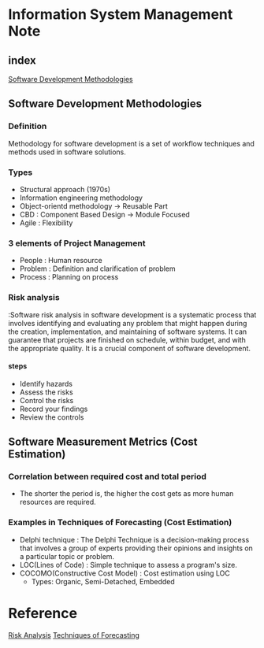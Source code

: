 # Information System Management Note

## index
[Software Development Methodologies](https://github.com/entrkjm/CS-portfolio/edit/main/Software_management/information_system_management.md#software-development-methodologies)


## Software Development Methodologies
### Definition
Methodology for software development is a set of workflow techniques and methods used in software solutions.

### Types 
- Structural approach (1970s)
- Information engineering methodology
- Object-orientd methodology -> Reusable Part
- CBD : Component Based Design -> Module Focused
- Agile : Flexibility

### 3 elements of Project Management
- People : Human resource
- Problem : Definition and clarification of problem
- Process : Planning on process

### Risk analysis
:Software risk analysis in software development is a systematic process that involves identifying and evaluating any problem that might happen during the creation, 
implementation, and maintaining of software systems. 
It can guarantee that projects are finished on schedule, within budget, and with the appropriate quality. It is a crucial component of software development.

#### steps 
- Identify hazards
- Assess the risks
- Control the risks
- Record your findings
- Review the controls

## Software Measurement Metrics (Cost Estimation)
### Correlation between required cost and total period
- The shorter the period is, the higher the cost gets as more human resources are required.

### Examples in Techniques of Forecasting (Cost Estimation)
- Delphi technique : The Delphi Technique is a decision-making process that involves a group of experts providing their opinions and insights on a particular topic or problem.
- LOC(Lines of Code) : Simple technique to assess a program's size.
- COCOMO(Constructive Cost Model) : Cost estimation using LOC
   - Types: Organic, Semi-Detached, Embedded


# Reference
[Risk Analysis](https://www.geeksforgeeks.org/software-risk-analysis/)
[Techniques of Forecasting]([https://www.geeksforgeeks.org/software-risk-analysis/](https://www.geeksforgeeks.org/techniques-of-forecasting/)https://www.geeksforgeeks.org/techniques-of-forecasting/)
